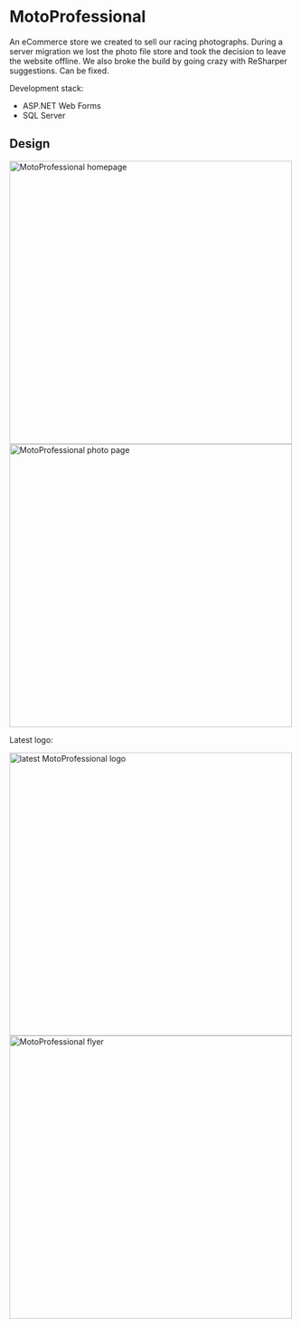 # MotoProfessional
An eCommerce store we created to sell our racing photographs. During a server migration we lost the photo file store and took the decision to leave the website offline. We also broke the build by going crazy with ReSharper suggestions. Can be fixed.

Development stack:
* ASP.NET Web Forms
* SQL Server

## Design

<img src="https://londonbikersarchive.blob.core.windows.net/github/moto-professional-homepage_2817625702_o.png" alt="MotoProfessional homepage" width="500" />

<img src="https://londonbikersarchive.blob.core.windows.net/github/moto-professional-photo-detail_2817625840_o.png" alt="MotoProfessional photo page" width="500" />

Latest logo:

<img src="https://londonbikersarchive.blob.core.windows.net/github/MotoProfessional-Logo-on-white.png" alt="latest MotoProfessional logo" width="500" />

<img src="https://londonbikersarchive.blob.core.windows.net/github/mp-flyer-cover.jpg" alt="MotoProfessional flyer" width="500" />

